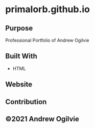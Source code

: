# primalorb.github.io

## Purpose
Professional Portfolio of Andrew Ogilvie

## Built With
* HTML

## Website

## Contribution

##  ©️2021 Andrew Ogilvie
